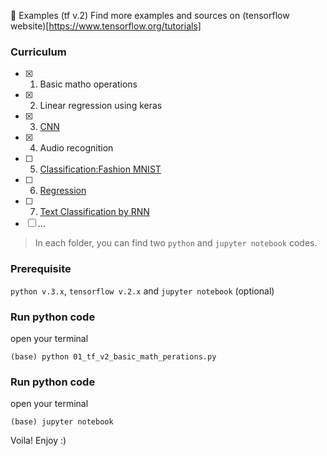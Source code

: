:black_heart: Examples (tf v.2)
Find more examples and sources on (tensorflow website)[https://www.tensorflow.org/tutorials]

### Curriculum
- [x] 01. Basic matho operations
- [x] 02. Linear regression using keras
- [x] 03. [CNN](https://www.tensorflow.org/tutorials/images/cnn)
- [x] 04. Audio recognition
- [ ] 05. [Classification:Fashion MNIST](https://www.tensorflow.org/tutorials/keras/classification)
- [ ] 06. [Regression](https://www.tensorflow.org/tutorials/keras/regression)
- [ ] 07. [Text Classification by RNN](https://www.tensorflow.org/tutorials/text/text_classification_rnn)
- [ ] ...
>In each folder, you can find two `python` and `jupyter notebook` codes. 

### Prerequisite 
`python v.3.x`, `tensorflow v.2.x` and `jupyter notebook` (optional)

### Run python code
open your terminal
```
(base) python 01_tf_v2_basic_math_perations.py
```
### Run python code
open your terminal
```
(base) jupyter notebook
```
Voila!
Enjoy :)
